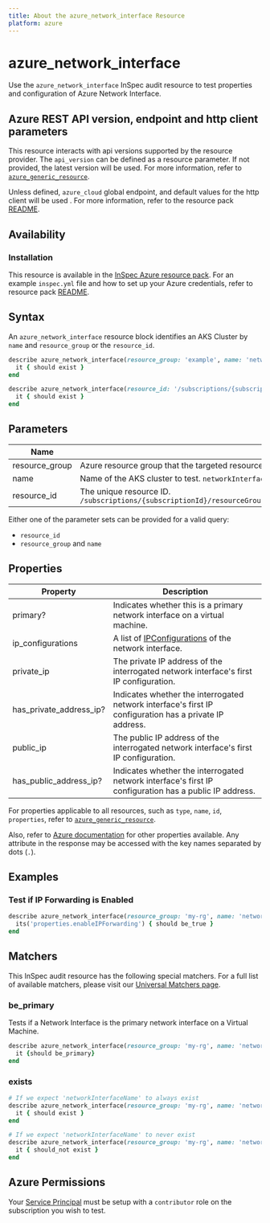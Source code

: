 ```yaml
---
title: About the azure_network_interface Resource
platform: azure
---
```


# azure_network_interface

Use the `azure_network_interface` InSpec audit resource to test properties and configuration of Azure Network Interface.

## Azure REST API version, endpoint and http client parameters

This resource interacts with api versions supported by the resource provider.
The `api_version` can be defined as a resource parameter.
If not provided, the latest version will be used.
For more information, refer to [`azure_generic_resource`](azure_generic_resource.md).

Unless defined, `azure_cloud` global endpoint, and default values for the http client will be used .
For more information, refer to the resource pack [README](../../README.md). 

## Availability

### Installation

This resource is available in the [InSpec Azure resource pack](https://github.com/inspec/inspec-azure). 
For an example `inspec.yml` file and how to set up your Azure credentials, refer to resource pack [README](../../README.md#Service-Principal).

## Syntax

An `azure_network_interface` resource block identifies an AKS Cluster by `name` and `resource_group` or the `resource_id`.
```ruby
describe azure_network_interface(resource_group: 'example', name: 'networkInterfaceName') do
  it { should exist }
end
```
```ruby
describe azure_network_interface(resource_id: '/subscriptions/{subscriptionId}/resourceGroups/{resourceGroupName}/providers/Microsoft.Network/networkInterfaces/{networkInterfaceName}') do
  it { should exist }
end
```
## Parameters

| Name                           | Description                                                                       |
|--------------------------------|-----------------------------------------------------------------------------------|
| resource_group                 | Azure resource group that the targeted resource resides in. `MyResourceGroup`     |
| name                           | Name of the AKS cluster to test. `networkInterfaceName`                                      |
| resource_id                    | The unique resource ID. `/subscriptions/{subscriptionId}/resourceGroups/{resourceGroupName}/providers/Microsoft.Network/networkInterfaces/{networkInterfaceName}` |

Either one of the parameter sets can be provided for a valid query:
- `resource_id`
- `resource_group` and `name`

## Properties

| Property                | Description |
|-------------------------|-------------|
| primary?                | Indicates whether this is a primary network interface on a virtual machine. |
| ip_configurations       | A list of [IPConfigurations](https://docs.microsoft.com/en-us/rest/api/virtualnetwork/networkinterfaceipconfigurations/get#networkinterfaceipconfiguration) of the network interface. |
| private_ip              | The private IP address of the interrogated network interface's first IP configuration. |
| has_private_address_ip? | Indicates whether the interrogated network interface's first IP configuration has a private IP address. |
| public_ip               | The public IP address of the interrogated network interface's first IP configuration. |
| has_public_address_ip?  | Indicates whether the interrogated network interface's first IP configuration has a public IP address. |
For properties applicable to all resources, such as `type`, `name`, `id`, `properties`, refer to [`azure_generic_resource`](azure_generic_resource.md#properties).

Also, refer to [Azure documentation](https://docs.microsoft.com/en-us/rest/api/virtualnetwork/networkinterfaces/get#networkinterface) for other properties available. 
Any attribute in the response may be accessed with the key names separated by dots (`.`).

## Examples

### Test if IP Forwarding is Enabled
```ruby
describe azure_network_interface(resource_group: 'my-rg', name: 'networkInterfaceName') do
  its('properties.enableIPForwarding') { should be_true }
end
```
## Matchers

This InSpec audit resource has the following special matchers. For a full list of available matchers, please visit our [Universal Matchers page](https://docs.chef.io/inspec/matchers/).

### be_primary

Tests if a Network Interface is the primary network interface on a Virtual Machine.
```ruby
describe azure_network_interface(resource_group: 'my-rg', name: 'networkInterfaceName') do
  it {should be_primary}
end
```
### exists
```ruby
# If we expect 'networkInterfaceName' to always exist
describe azure_network_interface(resource_group: 'my-rg', name: 'networkInterfaceName') do
  it { should exist }
end

# If we expect 'networkInterfaceName' to never exist
describe azure_network_interface(resource_group: 'my-rg', name: 'networkInterfaceName') do
  it { should_not exist }
end
```
## Azure Permissions

Your [Service Principal](https://docs.microsoft.com/en-us/azure/azure-resource-manager/resource-group-create-service-principal-portal) must be setup with a `contributor` role on the subscription you wish to test.
